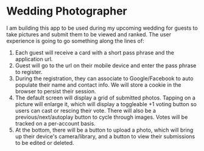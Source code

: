 # Wedding Photographer

I am building this app to be used during my upcoming wedding for guests to take
pictures and submit them to be viewed and ranked. The user experience is going to
go something along the lines of:

1. Each guest will receive a card with a short pass phrase and the application url.
2. Guest will go to the url on their mobile device and enter the pass phrase to register.
3. During the registration, they can associate to Google/Facebook to auto populate their
   name and contact info. We will store a cookie in the browser to persist their session.
4. The default screen will display a grid of submitted photos. Tapping on a picture will
   enlarge it, which will display a toggleable +1 voting button so users can cast or
   rescing their vote. There will also be a previous/next/autoplay button to cycle through
   images. Votes will be tracked on a per-account basis.
5. At the bottom, there will be a button to upload a photo, which will bring up their
   device's camera/library, and a button to view their submissions to be edited or deleted.
